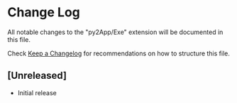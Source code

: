 # Change Log

All notable changes to the "py2App/Exe" extension will be documented in this file.

Check [Keep a Changelog](http://keepachangelog.com/) for recommendations on how to structure this file.

## [Unreleased]

- Initial release